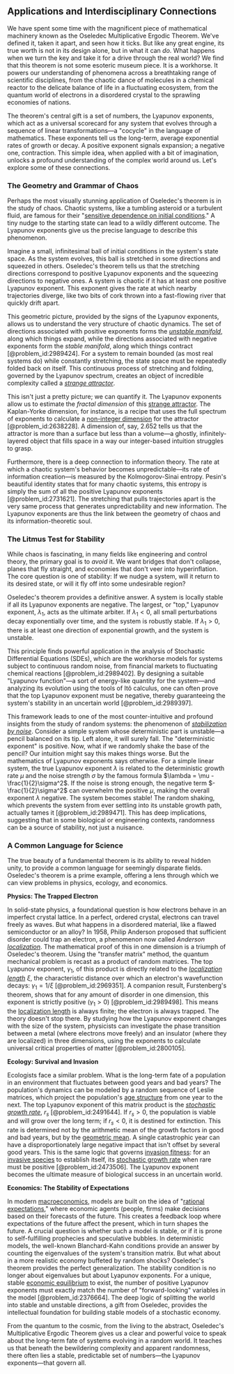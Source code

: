 ## Applications and Interdisciplinary Connections

We have spent some time with the magnificent piece of mathematical machinery known as the Oseledec Multiplicative Ergodic Theorem. We've defined it, taken it apart, and seen how it ticks. But like any great engine, its true worth is not in its design alone, but in what it can *do*. What happens when we turn the key and take it for a drive through the real world? We find that this theorem is not some esoteric museum piece. It is a workhorse. It powers our understanding of phenomena across a breathtaking range of scientific disciplines, from the chaotic dance of molecules in a chemical reactor to the delicate balance of life in a fluctuating ecosystem, from the quantum world of electrons in a disordered crystal to the sprawling economies of nations.

The theorem's central gift is a set of numbers, the Lyapunov exponents, which act as a universal scorecard for any system that evolves through a sequence of linear transformations—a "cocycle" in the language of mathematics. These exponents tell us the long-term, average exponential rates of growth or decay. A positive exponent signals expansion; a negative one, contraction. This simple idea, when applied with a bit of imagination, unlocks a profound understanding of the complex world around us. Let's explore some of these connections.

### The Geometry and Grammar of Chaos

Perhaps the most visually stunning application of Oseledec's theorem is in the study of chaos. Chaotic systems, like a tumbling asteroid or a turbulent fluid, are famous for their "[sensitive dependence on initial conditions](@article_id:143695)." A tiny nudge to the starting state can lead to a wildly different outcome. The Lyapunov exponents give us the precise language to describe this phenomenon.

Imagine a small, infinitesimal ball of initial conditions in the system's state space. As the system evolves, this ball is stretched in some directions and squeezed in others. Oseledec's theorem tells us that the stretching directions correspond to positive Lyapunov exponents and the squeezing directions to negative ones. A system is chaotic if it has at least one positive Lyapunov exponent. This exponent gives the rate at which nearby trajectories diverge, like two bits of cork thrown into a fast-flowing river that quickly drift apart.

This geometric picture, provided by the signs of the Lyapunov exponents, allows us to understand the very structure of chaotic dynamics. The set of directions associated with positive exponents forms the *[unstable manifold](@article_id:264889)*, along which things expand, while the directions associated with negative exponents form the *stable manifold*, along which things contract [@problem_id:2989424]. For a system to remain bounded (as most real systems do) while constantly stretching, the state space must be repeatedly folded back on itself. This continuous process of stretching and folding, governed by the Lyapunov spectrum, creates an object of incredible complexity called a *[strange attractor](@article_id:140204)*.

This isn't just a pretty picture; we can quantify it. The Lyapunov exponents allow us to estimate the *fractal dimension* of this [strange attractor](@article_id:140204). The Kaplan-Yorke dimension, for instance, is a recipe that uses the full spectrum of exponents to calculate a [non-integer dimension](@article_id:158719) for the attractor [@problem_id:2638228]. A dimension of, say, $2.652$ tells us that the attractor is more than a surface but less than a volume—a ghostly, infinitely-layered object that fills space in a way our integer-based intuition struggles to grasp.

Furthermore, there is a deep connection to information theory. The rate at which a chaotic system's behavior becomes unpredictable—its rate of information creation—is measured by the Kolmogorov-Sinai entropy. Pesin's beautiful identity states that for many chaotic systems, this entropy is simply the sum of all the positive Lyapunov exponents [@problem_id:2731621]. The stretching that pulls trajectories apart is the very same process that generates unpredictability and new information. The Lyapunov exponents are thus the link between the geometry of chaos and its information-theoretic soul.

### The Litmus Test for Stability

While chaos is fascinating, in many fields like engineering and control theory, the primary goal is to *avoid* it. We want bridges that don't collapse, planes that fly straight, and economies that don't veer into hyperinflation. The core question is one of stability: If we nudge a system, will it return to its desired state, or will it fly off into some undesirable region?

Oseledec's theorem provides a definitive answer. A system is locally stable if all its Lyapunov exponents are negative. The largest, or "top," Lyapunov exponent, $\lambda_1$, acts as the ultimate arbiter. If $\lambda_1 < 0$, all small perturbations decay exponentially over time, and the system is robustly stable. If $\lambda_1 > 0$, there is at least one direction of exponential growth, and the system is unstable.

This principle finds powerful application in the analysis of Stochastic Differential Equations (SDEs), which are the workhorse models for systems subject to continuous random noise, from financial markets to fluctuating chemical reactions [@problem_id:2989402]. By designing a suitable "Lyapunov function"—a sort of energy-like quantity for the system—and analyzing its evolution using the tools of Itô calculus, one can often prove that the top Lyapunov exponent must be negative, thereby guaranteeing the system's stability in an uncertain world [@problem_id:2989397].

This framework leads to one of the most counter-intuitive and profound insights from the study of random systems: the phenomenon of *[stabilization by noise](@article_id:636792)*. Consider a simple system whose deterministic part is unstable—a pencil balanced on its tip. Left alone, it will surely fall. The "deterministic exponent" is positive. Now, what if we randomly shake the base of the pencil? Our intuition might say this makes things worse. But the mathematics of Lyapunov exponents says otherwise. For a simple linear system, the true Lyapunov exponent $\lambda$ is related to the deterministic growth rate $\mu$ and the noise strength $\sigma$ by the famous formula $\lambda = \mu - \frac{1}{2}\sigma^2$. If the noise is strong enough, the negative term $-\frac{1}{2}\sigma^2$ can overwhelm the positive $\mu$, making the overall exponent $\lambda$ negative. The system becomes stable! The random shaking, which prevents the system from ever settling into its unstable growth path, actually tames it [@problem_id:2989471]. This has deep implications, suggesting that in some biological or engineering contexts, randomness can be a source of stability, not just a nuisance.

### A Common Language for Science

The true beauty of a fundamental theorem is its ability to reveal hidden unity, to provide a common language for seemingly disparate fields. Oseledec's theorem is a prime example, offering a lens through which we can view problems in physics, ecology, and economics.

**Physics: The Trapped Electron**

In solid-state physics, a foundational question is how electrons behave in an imperfect crystal lattice. In a perfect, ordered crystal, electrons can travel freely as waves. But what happens in a disordered material, like a flawed semiconductor or an alloy? In 1958, Philip Anderson proposed that sufficient disorder could trap an electron, a phenomenon now called *Anderson [localization](@article_id:146840)*. The mathematical proof of this in one dimension is a triumph of Oseledec's theorem. Using the "transfer matrix" method, the quantum mechanical problem is recast as a product of random matrices. The top Lyapunov exponent, $\gamma_1$, of this product is directly related to the *[localization length](@article_id:145782)* $\xi$, the characteristic distance over which an electron's wavefunction decays: $\gamma_1 = 1/\xi$ [@problem_id:2969351]. A companion result, Furstenberg's theorem, shows that for any amount of disorder in one dimension, this exponent is strictly positive ($\gamma_1 > 0$) [@problem_id:2989498]. This means the [localization length](@article_id:145782) is always finite; the electron is always trapped. The theory doesn't stop there. By studying how the Lyapunov exponent changes with the size of the system, physicists can investigate the phase transition between a metal (where electrons move freely) and an insulator (where they are localized) in three dimensions, using the exponents to calculate universal critical properties of matter [@problem_id:2800105].

**Ecology: Survival and Invasion**

Ecologists face a similar problem. What is the long-term fate of a population in an environment that fluctuates between good years and bad years? The population's dynamics can be modeled by a random sequence of Leslie matrices, which project the population's [age structure](@article_id:197177) from one year to the next. The top Lyapunov exponent of this matrix product is the *[stochastic growth rate](@article_id:191156)*, $r_s$ [@problem_id:2491644]. If $r_s > 0$, the population is viable and will grow over the long term; if $r_s < 0$, it is destined for extinction. This rate is determined not by the arithmetic mean of the growth factors in good and bad years, but by the [geometric mean](@article_id:275033). A single catastrophic year can have a disproportionately large negative impact that isn't offset by several good years. This is the same logic that governs [invasion fitness](@article_id:187359): for an [invasive species](@article_id:273860) to establish itself, its [stochastic growth rate](@article_id:191156) when rare must be positive [@problem_id:2473506]. The Lyapunov exponent becomes the ultimate measure of biological success in an uncertain world.

**Economics: The Stability of Expectations**

In modern [macroeconomics](@article_id:146501), models are built on the idea of "[rational expectations](@article_id:140059)," where economic agents (people, firms) make decisions based on their forecasts of the future. This creates a feedback loop where expectations of the future affect the present, which in turn shapes the future. A crucial question is whether such a model is stable, or if it is prone to self-fulfilling prophecies and speculative bubbles. In deterministic models, the well-known Blanchard-Kahn conditions provide an answer by counting the eigenvalues of the system's transition matrix. But what about in a more realistic economy buffeted by random shocks? Oseledec's theorem provides the perfect generalization. The stability condition is no longer about eigenvalues but about Lyapunov exponents. For a unique, stable [economic equilibrium](@article_id:137574) to exist, the number of positive Lyapunov exponents must exactly match the number of "forward-looking" variables in the model [@problem_id:2376664]. The deep logic of splitting the world into stable and unstable directions, a gift from Oseledec, provides the intellectual foundation for building stable models of a stochastic economy.

From the quantum to the cosmic, from the living to the abstract, Oseledec's Multiplicative Ergodic Theorem gives us a clear and powerful voice to speak about the long-term fate of systems evolving in a random world. It teaches us that beneath the bewildering complexity and apparent randomness, there often lies a stable, predictable set of numbers—the Lyapunov exponents—that govern all.